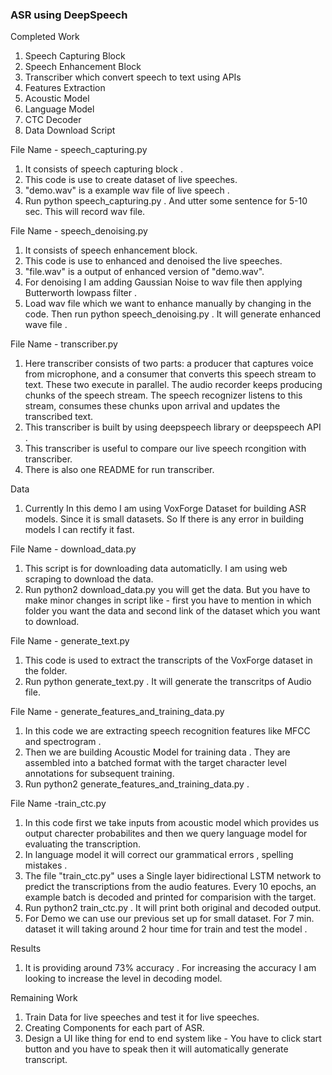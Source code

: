 ### ASR using DeepSpeech ###

Completed Work
1. Speech Capturing Block
2. Speech Enhancement Block
3. Transcriber which convert speech to text using APIs
4. Features Extraction 
5. Acoustic Model
6. Language Model
7. CTC Decoder
8. Data Download Script


File Name - speech_capturing.py

1. It consists of speech capturing block .
2. This code is use to create dataset of live speeches.
3. "demo.wav" is a example wav file of live speech .
4. Run python speech_capturing.py . And utter some sentence for 5-10 sec. This will record wav file. 

File Name - speech_denoising.py

1. It consists of speech enhancement block.
2. This code is use to enhanced and denoised the live speeches.
3. "file.wav" is a output of enhanced version of "demo.wav".
4. For denoising I am adding Gaussian Noise to wav file then applying Butterworth lowpass filter .
5. Load wav file which we want to enhance manually by changing in the code. Then run python speech_denoising.py . It will generate enhanced wave file .

File Name - transcriber.py

1. Here transcriber consists of two parts: a producer that captures voice from microphone, and a consumer that converts this speech stream to text. These two execute in parallel. The audio recorder keeps producing chunks of the speech stream. The speech recognizer listens to this stream, consumes these chunks upon arrival and updates the transcribed text.
2. This transcriber is built by using deepspeech library or deepspeech API .
3. This transcriber is useful to compare our live speech rcongition with transcriber.
4. There is also one README for run transcriber.

Data 

1. Currently In this demo I am using VoxForge Dataset for building ASR models. Since it is small datasets. So If there is any error in building models I can rectify it fast. 

File Name - download_data.py

1. This script is for downloading data automaticlly. I am using web scraping to download the data.
2. Run python2 download_data.py you will get the data. But you have to make minor changes in script like - first you have to mention in which folder you want the data and second link of the dataset which you want to download.

File Name - generate_text.py

1. This code is used to extract the transcripts of the VoxForge dataset in the folder.
2. Run python generate_text.py . It will generate the transcritps of Audio file.

File Name - generate_features_and_training_data.py

1. In this code we are extracting speech recognition features like MFCC and spectrogram .
2. Then we are building Acoustic Model for training data . They are assembled into a batched format with the target character level annotations for subsequent training.
3. Run python2 generate_features_and_training_data.py .

File Name -train_ctc.py

1. In this code first we take inputs from acoustic model which provides us output charecter probabilites and then we query language model for evaluating the transcription.
2. In language model it will correct our grammatical errors , spelling  mistakes .
3. The file "train_ctc.py" uses a Single layer bidirectional LSTM network to predict the transcriptions from the audio features. Every 10 epochs, an example batch is decoded and printed for comparision with the target.
4. Run python2 train_ctc.py . It will print both original and decoded output. 
5. For Demo we can use our previous set up for small dataset. For 7 min. dataset it will taking around 2 hour time for train and test the model . 

Results

1. It is providing around 73% accuracy . For increasing the accuracy I am looking to increase the level in decoding model.

Remaining Work
1. Train Data for live speeches and test it for live speeches.
2. Creating Components for each part of ASR.
3. Design a UI like thing for end to end system like - You have to click start button and you have to speak then it will automatically generate transcript. 


